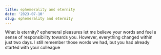```yaml
---
title: ephemerality and eternity
date: '2023-07-10'
slug: ephemerality and eternity
---
```


What is eternity? ephemeral pleasures let me believe your words and feel a sense of responsibility towards you. However, everything changed within just two days. I still remember those words we had, but you had already started with your colleague

